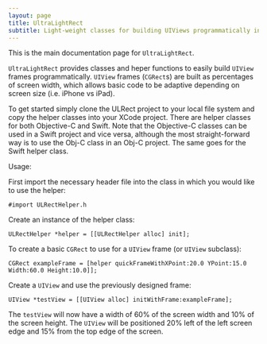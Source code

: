 ```yaml
---
layout: page
title: UltraLightRect
subtitle: Light-weight classes for building UIViews programmatically in Objective-C and Swift
---
```


This is the main documentation page for `UltraLightRect`.

`UltraLightRect` provides classes and heper functions to easily build `UIView` frames programmatically. `UIView` frames (`CGRect`s) are built as percentages of screen width, which allows basic code to be adaptive depending on screen size (i.e. iPhone vs iPad).

To get started simply clone the ULRect project to your local file system and copy the helper classes into your XCode project. There are helper classes for both Objective-C and Swift. Note that the Objective-C classes can be used in a Swift project and vice versa, although the most straight-forward way is to use the Obj-C class in an Obj-C project. The same goes for the Swift helper class.

Usage:

First import the necessary header file into the class in which you would like to use the helper:


`#import ULRectHelper.h`

Create an instance of the helper class:


`ULRectHelper *helper = [[ULRectHelper alloc] init];`

To create a basic `CGRect` to use for a `UIView` frame (or `UIView` subclass):


`CGRect exampleFrame = [helper quickFrameWithXPoint:20.0 YPoint:15.0 Width:60.0 Height:10.0]];`

Create a `UIView` and use the previously designed frame:


`UIView *testView = [[UIView alloc] initWithFrame:exampleFrame];`


The `testView` will now have a width of 60% of the screen width and 10% of the screen height. The `UIView` will be positioned 20% left of the left screen edge and 15% from the top edge of the screen.

